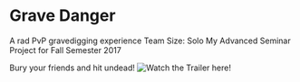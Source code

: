 # Grave Danger
A rad PvP gravedigging experience
Team Size: Solo
My Advanced Seminar Project for Fall Semester 2017

Bury your friends and hit undead! 
![Watch the Trailer here!](https://www.youtube.com/watch?v=Zew4V7JlSCs&feature=youtu.be)
